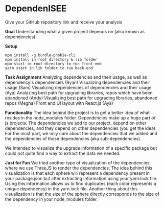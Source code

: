 # DependenISEE
Give your GitHub repository link and receive your analysis

**Goal** 
Understanding what a given project depends on (also known as dependencies)

**Setup**
```
npm install -g bundle-phobia-cli
npm install in root directory & lib folder
npm start in root directory to run front-end
yarn start in lib folder to run back-end
```

**Task Assignment**
Analyzing dependencies and their usage, as well as dependency's dependencies (Ryan)
Visualizing dependencies and their usage (Sam)
Visualizing dependencies of dependencies and their usage (Aya) 
Analyzing best path for upgrading libraries, repos which have been abandoned (Andy)
Visualizing best path for upgrading libraries, abandoned repos (Megha)
Front end UI layout with React.js (Aya)

**Functionality**
The idea behind the project is to get a better idea of what resides in the node_modules folder. Dependencies make up a huge part of js projects. The dependencies we add to our project, depend on other dependencies, and they depend on other dependencies (you get the idea). For the most part, we only care about the dependencies that we added and the dependencies of those dependencies (aka sub-dependencies). 

We intended to visualize the upgrade information of a specific package but could not quite find a way to extract the data we needed.

**Just for Fun**
We tried another type of visualization of the dependencies where we use ThreeJS to render the dependencies. The idea behind this visualization is that each sphere will represent a dependency present in your package.json but after extracting information using your yarn.lock file. Using this information allows us to find duplicates (each color represents a unique dependency) in the yarn.lock file. Another thing about this visualization is that the size of the sphere directly corresponds to the size of the dependency in your node_modules folder.
